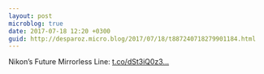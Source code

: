 ```yaml
---
layout: post
microblog: true
date: 2017-07-18 12:20 +0300
guid: http://desparoz.micro.blog/2017/07/18/t887240718279901184.html
---
```

Nikon’s Future Mirrorless Line: [t.co/dSt3iQ0z3...](https://t.co/dSt3iQ0z3S)

